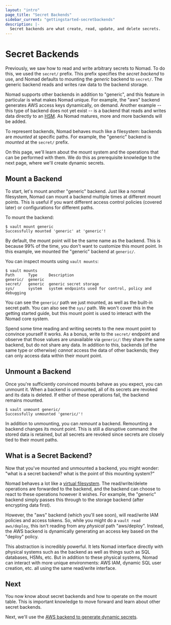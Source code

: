 ```yaml
---
layout: "intro"
page_title: "Secret Backends"
sidebar_current: "gettingstarted-secretbackends"
description: |-
  Secret backends are what create, read, update, and delete secrets.
---
```


# Secret Backends

Previously, we saw how to read and write arbitrary secrets to Nomad.
To do this, we used the `secret/` prefix. This prefix specifies the
_secret backend_ to use, and Nomad defaults to mounting the _generic_
backend to `secret/`. The generic backend reads and writes raw data to
the backend storage.

Nomad supports other backends in addition to "generic", and this feature
in particular is what makes Nomad unique. For example, the "aws" backend
generates AWS access keys dynamically, on demand. Another example --
this type of backend does not yet exist -- is a backend that
reads and writes data directly to an
[HSM](http://en.wikipedia.org/wiki/Hardware_security_module).
As Nomad matures, more and more backends will be added.

To represent backends, Nomad behaves much like a filesystem: backends
are _mounted_ at specific paths. For example, the "generic" backend is
_mounted_ at the `secret/` prefix.

On this page, we'll learn about the mount system and the operations
that can be performed with them. We do this as prerequisite knowledge
to the next page, where we'll create dynamic secrets.

## Mount a Backend

To start, let's mount another "generic" backend. Just like a normal
filesystem, Nomad can mount a backend multiple times at different
mount points. This is useful if you want different access control policies
(covered later) or configurations for different paths.

To mount the backend:

```
$ vault mount generic
Successfully mounted 'generic' at 'generic'!
```

By default, the mount point will be the same name as the backend. This
is because 99% of the time, you don't want to customize this mount point.
In this example, we mounted the "generic" backend at `generic/`.

You can inspect mounts using `vault mounts`:

```
$ vault mounts
Path      Type     Description
generic/  generic
secret/   generic  generic secret storage
sys/      system   system endpoints used for control, policy and debugging
```

You can see the `generic/` path we just mounted, as well as the built-in
secret path. You can also see the `sys/` path. We won't cover this in the
getting started guide, but this mount point is used to interact with
the Nomad core system.

Spend some time reading and writing secrets to the new mount point to
convince yourself it works. As a bonus, write to the `secret/` endpoint
and observe that those values are unavailable via `generic/`: they share the
same backend, but do not share any data. In addition to this, backends
(of the same type or otherwise) _cannot_ access the data of other backends;
they can only access data within their mount point.

## Unmount a Backend

Once you're sufficiently convinced mounts behave as you expect, you can
unmount it. When a backend is unmounted, all of its secrets are revoked
and its data is deleted. If either of these operations fail, the backend
remains mounted.

```
$ vault unmount generic/
Successfully unmounted 'generic/'!
```

In addition to unmounting, you can _remount_ a backend. Remounting a
backend changes its mount point. This is still a disruptive command: the
stored data is retained, but all secrets are revoked since secrets are
closely tied to their mount paths.

## What is a Secret Backend?

Now that you've mounted and unmounted a backend, you might wonder:
"what is a secret backend? what is the point of this mounting system?"

Nomad behaves a lot like a [virtual filesystem](http://en.wikipedia.org/wiki/Virtual_file_system).
The read/write/delete operations are forwarded to the backend, and the
backend can choose to react to these operations however it wishes.
For example, the "generic" backend simply passes this through to the
storage backend (after encrypting data first).

However, the "aws" backend (which you'll see soon), will read/write IAM
policies and access tokens. So, while you might do a `vault read aws/deploy`,
this isn't reading from any _physical_ path "aws/deploy". Instead, the AWS
backend is dynamically generating an access key based on the "deploy" policy.

This abstraction is incredibly powerful. It lets Nomad interface directly
with physical systems such as the backend as well as things such as SQL
databases, HSMs, etc. But in addition to these physical systems, Nomad
can interact with more unique environments: AWS IAM, dynamic SQL user creation,
etc. all using the same read/write interface.

## Next

You now know about secret backends and how to operate on the mount table.
This is important knowledge to move forward and learn about other secret
backends.

Next, we'll use the
[AWS backend to generate dynamic secrets](/intro/getting-started/dynamic-secrets.html).
